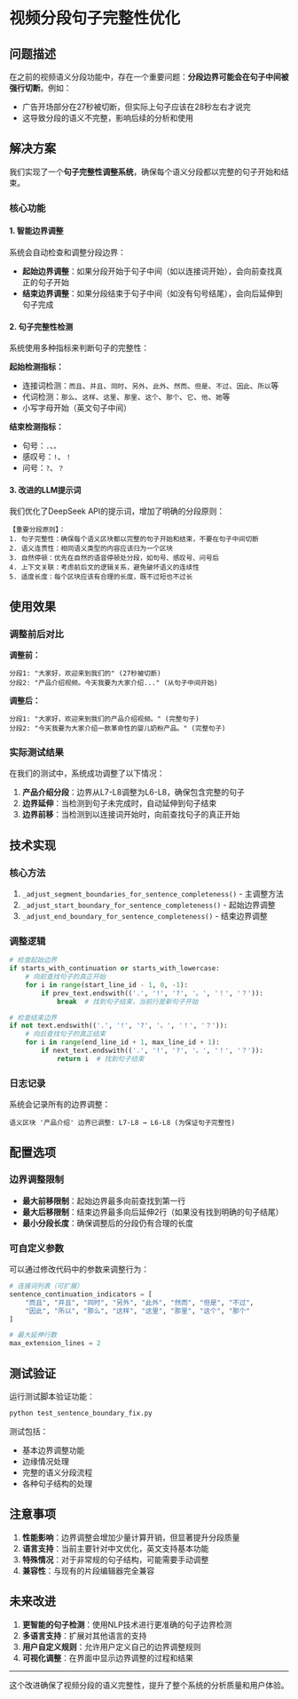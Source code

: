 # 视频分段句子完整性优化

## 问题描述

在之前的视频语义分段功能中，存在一个重要问题：**分段边界可能会在句子中间被强行切断**。例如：

- 广告开场部分在27秒被切断，但实际上句子应该在28秒左右才说完
- 这导致分段的语义不完整，影响后续的分析和使用

## 解决方案

我们实现了一个**句子完整性调整系统**，确保每个语义分段都以完整的句子开始和结束。

### 核心功能

#### 1. 智能边界调整

系统会自动检查和调整分段边界：

- **起始边界调整**：如果分段开始于句子中间（如以连接词开始），会向前查找真正的句子开始
- **结束边界调整**：如果分段结束于句子中间（如没有句号结尾），会向后延伸到句子完成

#### 2. 句子完整性检测

系统使用多种指标来判断句子的完整性：

**起始检测指标：**
- 连接词检测：`而且`、`并且`、`同时`、`另外`、`此外`、`然而`、`但是`、`不过`、`因此`、`所以`等
- 代词检测：`那么`、`这样`、`这里`、`那里`、`这个`、`那个`、`它`、`他`、`她`等
- 小写字母开始（英文句子中间）

**结束检测指标：**
- 句号：`.`、`。`
- 感叹号：`!`、`！`
- 问号：`?`、`？`

#### 3. 改进的LLM提示词

我们优化了DeepSeek API的提示词，增加了明确的分段原则：

```
【重要分段原则】：
1. 句子完整性：确保每个语义区块都以完整的句子开始和结束，不要在句子中间切断
2. 语义连贯性：相同语义类型的内容应该归为一个区块
3. 自然停顿：优先在自然的语音停顿处分段，如句号、感叹号、问号后
4. 上下文关联：考虑前后文的逻辑关系，避免破坏语义的连续性
5. 适度长度：每个区块应该有合理的长度，既不过短也不过长
```

## 使用效果

### 调整前后对比

**调整前：**
```
分段1: "大家好，欢迎来到我们的" (27秒被切断)
分段2: "产品介绍视频。今天我要为大家介绍..." (从句子中间开始)
```

**调整后：**
```
分段1: "大家好，欢迎来到我们的产品介绍视频。" (完整句子)
分段2: "今天我要为大家介绍一款革命性的婴儿奶粉产品。" (完整句子)
```

### 实际测试结果

在我们的测试中，系统成功调整了以下情况：

1. **产品介绍分段**：边界从L7-L8调整为L6-L8，确保包含完整的句子
2. **边界延伸**：当检测到句子未完成时，自动延伸到句子结束
3. **边界前移**：当检测到以连接词开始时，向前查找句子的真正开始

## 技术实现

### 核心方法

1. `_adjust_segment_boundaries_for_sentence_completeness()` - 主调整方法
2. `_adjust_start_boundary_for_sentence_completeness()` - 起始边界调整
3. `_adjust_end_boundary_for_sentence_completeness()` - 结束边界调整

### 调整逻辑

```python
# 检查起始边界
if starts_with_continuation or starts_with_lowercase:
    # 向前查找句子的真正开始
    for i in range(start_line_id - 1, 0, -1):
        if prev_text.endswith(('.', '!', '?', '。', '！', '？')):
            break  # 找到句子结束，当前行是新句子开始

# 检查结束边界  
if not text.endswith(('.', '!', '?', '。', '！', '？')):
    # 向后查找句子的真正结束
    for i in range(end_line_id + 1, max_line_id + 1):
        if next_text.endswith(('.', '!', '?', '。', '！', '？')):
            return i  # 找到句子结束
```

### 日志记录

系统会记录所有的边界调整：

```
语义区块 '产品介绍' 边界已调整: L7-L8 → L6-L8 (为保证句子完整性)
```

## 配置选项

### 边界调整限制

- **最大前移限制**：起始边界最多向前查找到第一行
- **最大后移限制**：结束边界最多向后延伸2行（如果没有找到明确的句子结尾）
- **最小分段长度**：确保调整后的分段仍有合理的长度

### 可自定义参数

可以通过修改代码中的参数来调整行为：

```python
# 连接词列表（可扩展）
sentence_continuation_indicators = [
    "而且", "并且", "同时", "另外", "此外", "然而", "但是", "不过", 
    "因此", "所以", "那么", "这样", "这里", "那里", "这个", "那个"
]

# 最大延伸行数
max_extension_lines = 2
```

## 测试验证

运行测试脚本验证功能：

```bash
python test_sentence_boundary_fix.py
```

测试包括：
- 基本边界调整功能
- 边缘情况处理
- 完整的语义分段流程
- 各种句子结构的处理

## 注意事项

1. **性能影响**：边界调整会增加少量计算开销，但显著提升分段质量
2. **语言支持**：当前主要针对中文优化，英文支持基本功能
3. **特殊情况**：对于非常规的句子结构，可能需要手动调整
4. **兼容性**：与现有的片段编辑器完全兼容

## 未来改进

1. **更智能的句子检测**：使用NLP技术进行更准确的句子边界检测
2. **多语言支持**：扩展对其他语言的支持
3. **用户自定义规则**：允许用户定义自己的边界调整规则
4. **可视化调整**：在界面中显示边界调整的过程和结果

---

这个改进确保了视频分段的语义完整性，提升了整个系统的分析质量和用户体验。 